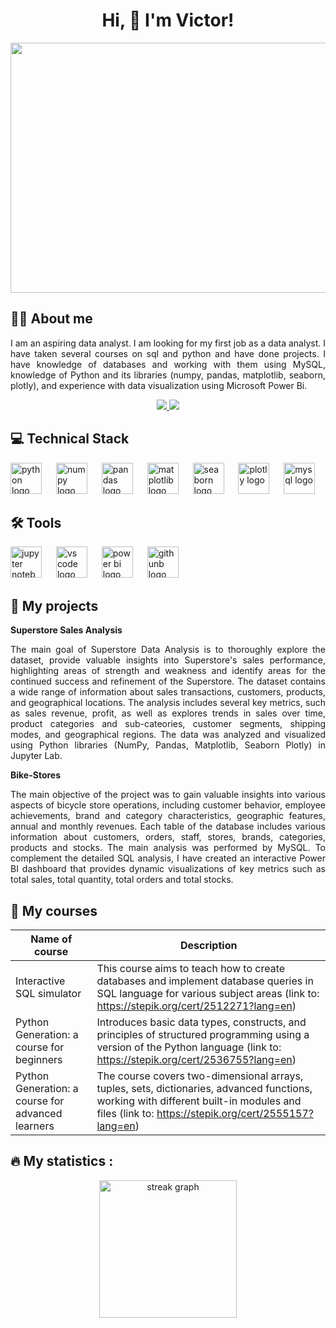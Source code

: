 <h1 align="center"> Hi, 👋 I'm Victor! </h1>

<div align="center">
<img src="https://user-images.githubusercontent.com/74038190/225813708-98b745f2-7d22-48cf-9150-083f1b00d6c9.gif"  height="400" width="700" >

<h2 align="left">👩‍💻 About me </h2>

<p align="justify">
I am an aspiring data analyst. I am looking for my first job as a data analyst. I have taken several courses on sql and python and have done projects. I have knowledge of databases and working with them using MySQL, knowledge of Python and its libraries (numpy, pandas, matplotlib, seaborn, plotly), and experience with data visualization using Microsoft Power Bi.  
</p>

<p align='center'>
   <a href="mailto:borodkovictor9@gmail.com">
       <img src="https://img.shields.io/badge/Email-2CA5E0?style=for-the-badge&logo=gmail&logoColor=red"/>
   </a>
   <a href="http://linkedin.com/in/victor-borodko-77832519b">
       <img src="https://img.shields.io/badge/linkedin-%230077B5.svg?&style=for-the-badge&logo=linkedin&logoColor=white"/>
   </a>
</p>

<h2 align="left"> 💻 Technical Stack </h2>


<div align="left">
 <img src="https://cdn.jsdelivr.net/gh/devicons/devicon@latest/icons/python/python-original.svg" height="50" alt="python logo" />
  <img width="15" />
  <img src="https://cdn.jsdelivr.net/gh/devicons/devicon@latest/icons/numpy/numpy-original.svg" height="50" alt="numpy logo"  />
  <img width="15" />
  <img src="https://cdn.jsdelivr.net/gh/devicons/devicon@latest/icons/pandas/pandas-original.svg" height="50" alt="pandas logo"  />
  <img width="15" />
  <img src="https://cdn.jsdelivr.net/gh/devicons/devicon@latest/icons/matplotlib/matplotlib-original.svg" height="50" alt="matplotlib logo" />
  <img width="15" />
  <img src = "https://seaborn.pydata.org/_images/logo-mark-lightbg.svg" height="50" alt="seaborn logo"  />
  <img width="15" /> 
  <img src="https://cdn.jsdelivr.net/gh/devicons/devicon@latest/icons/plotly/plotly-original.svg" height="50" alt="plotly logo"  />
  <img width="15" />
  <img src="https://cdn.jsdelivr.net/gh/devicons/devicon@latest/icons/mysql/mysql-original-wordmark.svg" height="50" alt="mysql logo"  />
  <img width="15" />
</div>

<h2 align="left">🛠 Tools </h2>
<div align="left">
  <img src="https://cdn.jsdelivr.net/gh/devicons/devicon@latest/icons/jupyter/jupyter-original-wordmark.svg" height="50" alt="jupyter notebook logo"  />
  <img width="15" />  
  <img src="https://cdn.jsdelivr.net/gh/devicons/devicon@latest/icons/vscode/vscode-original.svg" height="50" alt="vs code logo"  />
  <img width="15" />  
  <img src= "https://upload.wikimedia.org/wikipedia/commons/c/cf/New_Power_BI_Logo.svg" height="50" alt="power bi logo"  />
  <img width="15" />  
  <img src="https://cdn.jsdelivr.net/gh/devicons/devicon@latest/icons/github/github-original.svg" height="50" alt="githunb logo" />
  <img width="15" />
</div>

<h2 align="left"> 📝 My projects </h2>

<p align="left">
<b> Superstore Sales Analysis </b>
</p>

<p align="justify">
   The main goal of Superstore Data Analysis is to thoroughly explore the dataset, provide valuable insights into Superstore's sales performance, highlighting areas of strength and weakness and identify areas for the continued success and refinement of the Superstore. The dataset contains a wide range of information about sales transactions, customers, products, and geographical locations. 
   The analysis includes several key metrics, such as sales revenue, profit, as well as explores trends in sales over time, product categories and sub-cateories, customer segments, shipping modes, and geographical regions. 
   The data was analyzed and visualized using Python libraries (NumPy, Pandas, Matplotlib, Seaborn Plotly) in Jupyter Lab.
</p>

<p align="left">
<b> Bike-Stores </b>
</p>

<p align="justify">
   The main objective of the project was to gain valuable insights into various aspects of bicycle store operations, including customer behavior, employee achievements, brand and category characteristics, geographic features, annual and monthly revenues.
   Each table of the database includes various information about customers, orders, staff, stores, brands, categories, products and stocks. The main analysis was performed by MySQL.
   To complement the detailed SQL analysis, I have created an interactive Power BI dashboard that provides dynamic visualizations of key metrics such as total sales, total quantity, total orders and total stocks.
</p>



<h2 align="left"> 📖 My courses </h2>
<div align="left">

| Name of course                                    | Description                                                                                                                                                                                                                       |
| ------------------------------------------------- | --------------------------------------------------------------------------------------------------------------------------------------------------------------------------------------------------------------------------------- |
| Interactive SQL simulator                         | This course aims to teach how to create databases and implement database queries in SQL language for various subject areas (link to: https://stepik.org/cert/2512271?lang=en)                                                     |        
| Python Generation: a course for beginners         | Introduces basic data types, constructs, and principles of structured programming using a version of the Python language (link to: https://stepik.org/cert/2536755?lang=en)                                                       |
| Python Generation: a course for advanced learners | The course covers two-dimensional arrays, tuples, sets, dictionaries, advanced functions, working with different built-in modules and files (link to: https://stepik.org/cert/2555157?lang=en)                                    |
</div>

<h2 align="left">🔥 My statistics :</h2>

<div align="center">
   <img src="https://streak-stats.demolab.com?user=VitoVicttorzio&locale=en&mode=daily&theme=dark&hide_border=false&border_radius=5&order=3" height="220" alt="streak graph"  />
</div>
